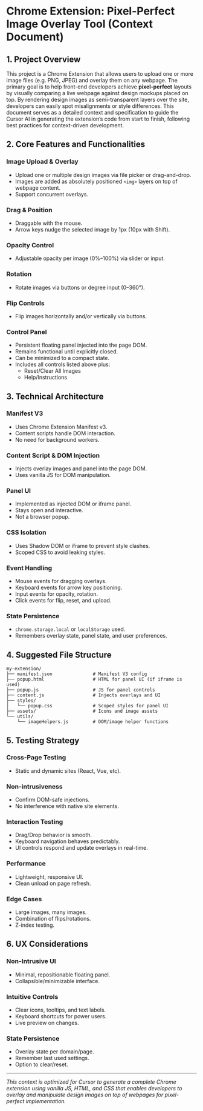 # Chrome Extension: Pixel-Perfect Image Overlay Tool (Context Document)

## 1. Project Overview

This project is a Chrome Extension that allows users to upload one or more image files (e.g. PNG, JPEG) and overlay them on any webpage. The primary goal is to help front-end developers achieve **pixel-perfect** layouts by visually comparing a live webpage against design mockups placed on top. By rendering design images as semi-transparent layers over the site, developers can easily spot misalignments or style differences. This document serves as a detailed context and specification to guide the Cursor AI in generating the extension’s code from start to finish, following best practices for context-driven development.

## 2. Core Features and Functionalities

### Image Upload & Overlay

- Upload one or multiple design images via file picker or drag-and-drop.
- Images are added as absolutely positioned `<img>` layers on top of webpage content.
- Support concurrent overlays.

### Drag & Position

- Draggable with the mouse.
- Arrow keys nudge the selected image by 1px (10px with Shift).

### Opacity Control

- Adjustable opacity per image (0%–100%) via slider or input.

### Rotation

- Rotate images via buttons or degree input (0–360°).

### Flip Controls

- Flip images horizontally and/or vertically via buttons.

### Control Panel

- Persistent floating panel injected into the page DOM.
- Remains functional until explicitly closed.
- Can be minimized to a compact state.
- Includes all controls listed above plus:
  - Reset/Clear All Images
  - Help/Instructions

## 3. Technical Architecture

### Manifest V3

- Uses Chrome Extension Manifest v3.
- Content scripts handle DOM interaction.
- No need for background workers.

### Content Script & DOM Injection

- Injects overlay images and panel into the page DOM.
- Uses vanilla JS for DOM manipulation.

### Panel UI

- Implemented as injected DOM or iframe panel.
- Stays open and interactive.
- Not a browser popup.

### CSS Isolation

- Uses Shadow DOM or iframe to prevent style clashes.
- Scoped CSS to avoid leaking styles.

### Event Handling

- Mouse events for dragging overlays.
- Keyboard events for arrow key positioning.
- Input events for opacity, rotation.
- Click events for flip, reset, and upload.

### State Persistence

- `chrome.storage.local` or `localStorage` used.
- Remembers overlay state, panel state, and user preferences.

## 4. Suggested File Structure

```
my-extension/
├── manifest.json               # Manifest V3 config
├── popup.html                  # HTML for panel UI (if iframe is used)
├── popup.js                    # JS for panel controls
├── content.js                  # Injects overlays and UI
├── styles/
│   └── popup.css               # Scoped styles for panel UI
├── assets/                     # Icons and image assets
└── utils/
    └── imageHelpers.js         # DOM/image helper functions
```

## 5. Testing Strategy

### Cross-Page Testing

- Static and dynamic sites (React, Vue, etc).

### Non-intrusiveness

- Confirm DOM-safe injections.
- No interference with native site elements.

### Interaction Testing

- Drag/Drop behavior is smooth.
- Keyboard navigation behaves predictably.
- UI controls respond and update overlays in real-time.

### Performance

- Lightweight, responsive UI.
- Clean unload on page refresh.

### Edge Cases

- Large images, many images.
- Combination of flips/rotations.
- Z-index testing.

## 6. UX Considerations

### Non-Intrusive UI

- Minimal, repositionable floating panel.
- Collapsible/minimizable interface.

### Intuitive Controls

- Clear icons, tooltips, and text labels.
- Keyboard shortcuts for power users.
- Live preview on changes.

### State Persistence

- Overlay state per domain/page.
- Remember last used settings.
- Option to clear/reset.

---

*This context is optimized for Cursor to generate a complete Chrome extension using vanilla JS, HTML, and CSS that enables developers to overlay and manipulate design images on top of webpages for pixel-perfect implementation.*

